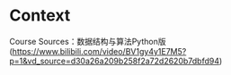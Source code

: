 # Context
Course Sources：数据结构与算法Python版(https://www.bilibili.com/video/BV1gy4y1E7M5?p=1&vd_source=d30a26a209b258f2a72d2620b7dbfd94)

